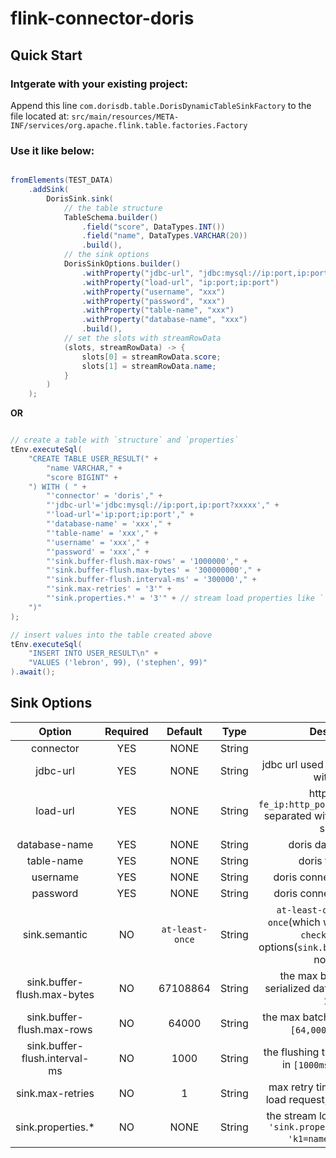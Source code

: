 # flink-connector-doris

## Quick Start

### Intgerate with your existing project:

Append this line `com.dorisdb.table.DorisDynamicTableSinkFactory` to the file located at:
`src/main/resources/META-INF/services/org.apache.flink.table.factories.Factory`

### Use it like below:

```java

fromElements(TEST_DATA)
    .addSink(
        DorisSink.sink(
            // the table structure
            TableSchema.builder()
                .field("score", DataTypes.INT())
                .field("name", DataTypes.VARCHAR(20))
                .build(),
            // the sink options
            DorisSinkOptions.builder()
                .withProperty("jdbc-url", "jdbc:mysql://ip:port,ip:port?xxxxx")
                .withProperty("load-url", "ip:port;ip:port")
                .withProperty("username", "xxx")
                .withProperty("password", "xxx")
                .withProperty("table-name", "xxx")
                .withProperty("database-name", "xxx")
                .build(),
            // set the slots with streamRowData
            (slots, streamRowData) -> {
                slots[0] = streamRowData.score;
                slots[1] = streamRowData.name;
            }
        )
    );

```

**OR**

```java

// create a table with `structure` and `properties`
tEnv.executeSql(
    "CREATE TABLE USER_RESULT(" +
        "name VARCHAR," +
        "score BIGINT" +
    ") WITH ( " +
        "'connector' = 'doris'," +
        "'jdbc-url'='jdbc:mysql://ip:port,ip:port?xxxxx'," +
        "'load-url'='ip:port;ip:port'," +
        "'database-name' = 'xxx'," +
        "'table-name' = 'xxx'," +
        "'username' = 'xxx'," +
        "'password' = 'xxx'," +
        "'sink.buffer-flush.max-rows' = '1000000'," +
        "'sink.buffer-flush.max-bytes' = '300000000'," +
        "'sink.buffer-flush.interval-ms' = '300000'," +
        "'sink.max-retries' = '3'" +
        "'sink.properties.*' = '3'" + // stream load properties like `'sink.properties.columns' = 'k1=name, v1=score'`
    ")"
);

// insert values into the table created above
tEnv.executeSql(
    "INSERT INTO USER_RESULT\n" +
    "VALUES ('lebron', 99), ('stephen', 99)"
).await();

```

## Sink Options

| Option | Required | Default | Type | Description |
|  :-:  | :-:  | :-:  | :-:  | :-:  |
| connector | YES | NONE | String |`doris`|
| jdbc-url | YES | NONE | String | jdbc url used to execute queries with doris. |
| load-url | YES | NONE | String | http urls like `fe_ip:http_port;fe_ip:http_port` separated with `;`, used to batch sinking. |
| database-name | YES | NONE | String | doris database name |
| table-name | YES | NONE | String | doris table name |
| username | YES | NONE | String | doris connecting username |
| password | YES | NONE | String | doris connecting password |
| sink.semantic | NO | `at-least-once` | String | `at-least-once` or `exactly-once`(which will `only flush at checkpoint`, and options(`sink.buffer-flush.*`) will not work). |
| sink.buffer-flush.max-bytes | NO | 67108864 | String | the max batching size of serialized data, range in `[64MB, 10GB]`. |
| sink.buffer-flush.max-rows | NO | 64000 | String | the max batching rows, range in `[64,000, 5000,000]`. |
| sink.buffer-flush.interval-ms | NO | 1000 | String | the flushing time interval, range in `[1000ms, 3600000ms]`. |
| sink.max-retries | NO | 1 | String | max retry times of the stream load request, range in `[0, 10]`. |
| sink.properties.* | NO | NONE | String | the stream load properties like `'sink.properties.columns' = 'k1=name, v1=score'`. |